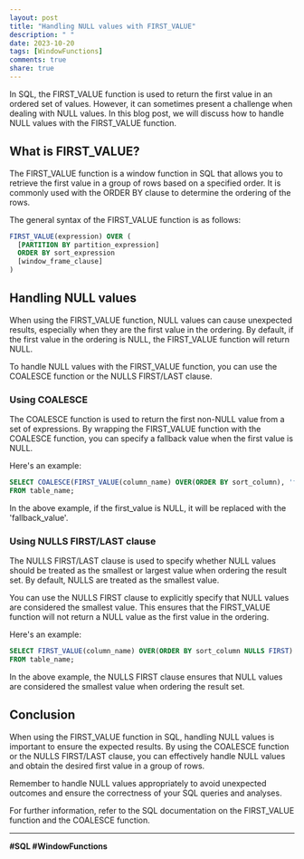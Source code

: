 ```yaml
---
layout: post
title: "Handling NULL values with FIRST_VALUE"
description: " "
date: 2023-10-20
tags: [WindowFunctions]
comments: true
share: true
---
```


In SQL, the FIRST_VALUE function is used to return the first value in an ordered set of values. However, it can sometimes present a challenge when dealing with NULL values. In this blog post, we will discuss how to handle NULL values with the FIRST_VALUE function.

## What is FIRST_VALUE?

The FIRST_VALUE function is a window function in SQL that allows you to retrieve the first value in a group of rows based on a specified order. It is commonly used with the ORDER BY clause to determine the ordering of the rows.

The general syntax of the FIRST_VALUE function is as follows:

```sql
FIRST_VALUE(expression) OVER (
  [PARTITION BY partition_expression]
  ORDER BY sort_expression
  [window_frame_clause]
)
```

## Handling NULL values

When using the FIRST_VALUE function, NULL values can cause unexpected results, especially when they are the first value in the ordering. By default, if the first value in the ordering is NULL, the FIRST_VALUE function will return NULL.

To handle NULL values with the FIRST_VALUE function, you can use the COALESCE function or the NULLS FIRST/LAST clause.

### Using COALESCE

The COALESCE function is used to return the first non-NULL value from a set of expressions. By wrapping the FIRST_VALUE function with the COALESCE function, you can specify a fallback value when the first value is NULL.

Here's an example:

```sql
SELECT COALESCE(FIRST_VALUE(column_name) OVER(ORDER BY sort_column), 'fallback_value') AS first_value
FROM table_name;
```

In the above example, if the first_value is NULL, it will be replaced with the 'fallback_value'.

### Using NULLS FIRST/LAST clause

The NULLS FIRST/LAST clause is used to specify whether NULL values should be treated as the smallest or largest value when ordering the result set. By default, NULLS are treated as the smallest value.

You can use the NULLS FIRST clause to explicitly specify that NULL values are considered the smallest value. This ensures that the FIRST_VALUE function will not return a NULL value as the first value in the ordering. 

Here's an example:

```sql
SELECT FIRST_VALUE(column_name) OVER(ORDER BY sort_column NULLS FIRST) AS first_value
FROM table_name;
```

In the above example, the NULLS FIRST clause ensures that NULL values are considered the smallest value when ordering the result set.

## Conclusion

When using the FIRST_VALUE function in SQL, handling NULL values is important to ensure the expected results. By using the COALESCE function or the NULLS FIRST/LAST clause, you can effectively handle NULL values and obtain the desired first value in a group of rows.

Remember to handle NULL values appropriately to avoid unexpected outcomes and ensure the correctness of your SQL queries and analyses.

For further information, refer to the SQL documentation on the FIRST_VALUE function and the COALESCE function.

***

**#SQL #WindowFunctions**